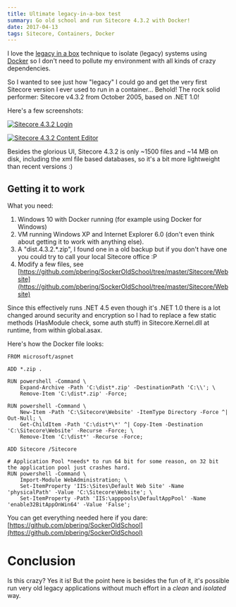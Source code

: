 ```yaml
---
title: Ultimate legacy-in-a-box test
summary: Go old school and run Sitecore 4.3.2 with Docker!
date: 2017-04-13
tags: Sitecore, Containers, Docker
---
```


I love the [legacy in a box](https://www.thoughtworks.com/radar/techniques/legacy-in-a-box) technique to isolate (legacy) systems 
using [Docker](/tags/docker) so I don't need to pollute my environment with all kinds of crazy dependencies.

So I wanted to see just how "legacy" I could go and get the very first Sitecore version I ever used to run in a 
container... Behold! The rock solid performer: Sitecore v4.3.2 from October 2005, based on .NET 1.0! 

Here's a few screenshots:

[![Sitecore 4.3.2 Login](/content/images/sitecore432-login.png)](/content/images/sitecore432-login.png)

[![Sitecore 4.3.2 Content Editor](/content/images/sitecore432-contenteditor.png)](/content/images/sitecore432-contenteditor.png)

Besides the glorious UI, Sitecore 4.3.2 is only ~1500 files and ~14 MB on disk, including the xml file based databases, so it's a bit more lightweight than recent versions :)

## Getting it to work

What you need:

1. Windows 10 with Docker running (for example using Docker for Windows)
1. VM running Windows XP and Internet Explorer 6.0 (don't even think about getting it to work with anything else).
1. A "dist.4.3.2.*.zip", I found one in a old backup but if you don't have one you could try to call your local Sitecore office :P
1. Modify a few files, see [https://github.com/pbering/SockerOldSchool/tree/master/Sitecore/Website](https://github.com/pbering/SockerOldSchool/tree/master/Sitecore/Website)

Since this effectively runs .NET 4.5 even though it's .NET 1.0 there is a lot changed around security and encryption so I had to replace a few static methods (HasModule check, some auth stuff) in Sitecore.Kernel.dll at runtime, from within global.asax.

Here's how the Docker file looks:

````docker
FROM microsoft/aspnet

ADD *.zip .

RUN powershell -Command \
    Expand-Archive -Path 'C:\dist*.zip' -DestinationPath 'C:\\'; \
    Remove-Item 'C:\dist*.zip' -Force;

RUN powershell -Command \    
    New-Item -Path 'C:\Sitecore\Website' -ItemType Directory -Force ^| Out-Null; \
    Get-ChildItem -Path 'C:\dist*\*' ^| Copy-Item -Destination 'C:\Sitecore\Website' -Recurse -Force; \
    Remove-Item 'C:\dist*' -Recurse -Force; 

ADD Sitecore /Sitecore

# Application Pool *needs* to run 64 bit for some reason, on 32 bit the application pool just crashes hard.
RUN powershell -Command \
    Import-Module WebAdministration; \
    Set-ItemProperty 'IIS:\Sites\Default Web Site' -Name 'physicalPath' -Value 'C:\Sitecore\Website'; \
    Set-ItemProperty -Path 'IIS:\apppools\DefaultAppPool' -Name 'enable32BitAppOnWin64' -Value 'False';
````

You can get everything needed here if you dare: [https://github.com/pbering/SockerOldSchool](https://github.com/pbering/SockerOldSchool)

# Conclusion

Is this crazy? Yes it is! But the point here is besides the fun of it, it's possible run very old legacy applications without much effort in a *clean* and *isolated* way.

